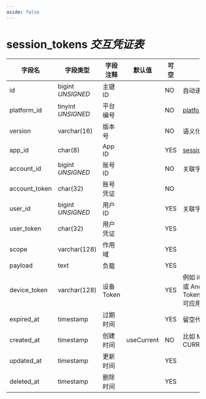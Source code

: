 ```yaml
---
aside: false
---
```


# session_tokens *交互凭证表*

| 字段名 | 字段类型 | 字段注释 | 默认值 | 可空 | 备注 |
| --- | --- | --- | --- | --- | --- |
| id | bigint *UNSIGNED* | 主键 ID |  | NO | 自动递增 |
| platform_id | tinyint *UNSIGNED* | 平台编号 |  | NO | [platforms](../../configs/dictionary/platforms.md) |
| version | varchar(16) | 版本号 |  | NO | 语义化版本号 |
| app_id | char(8) | App ID |  | YES | [session_keys->app_id](session-keys.md) |
| account_id | bigint *UNSIGNED* | 账号 ID |  | NO | 关联字段 [accounts->id](../accounts/accounts.md) |
| account_token | char(32) | 账号凭证 |  | NO |  |
| user_id | bigint *UNSIGNED* | 用户 ID |  | YES | 关联字段 [users->id](../users/users.md) |
| user_token | char(32) | 用户凭证 |  | YES |  |
| scope | varchar(128) | 作用域 |  | YES |  |
| payload | text | 负载 |  | YES |  |
| device_token | varchar(128) | 设备 Token |  | YES | 例如 iOS Device Token 或 Android Device Token<br>可应用于推送消息 |
| expired_at | timestamp | 过期时间 |  | YES | 留空代表永久有效 |
| created_at | timestamp | 创建时间 | useCurrent | NO | 比如 MySQL 默认值为 CURRENT_TIMESTAMP |
| updated_at | timestamp | 更新时间 |  | YES |  |
| deleted_at | timestamp | 删除时间 |  | YES |  |
